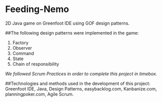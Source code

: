 # Feeding-Nemo
2D Java game on Greenfoot IDE using GOF design patterns. 

##The following design patterns were implemented in the game: 
1. Factory 
2. Observer 
3. Command 
4. State 
5. Chain of responsibility 

*We followed Scrum Practices in order to complete this project in timebox.*

##Technologies and methods used in the development of this project: 
Greenfoot IDE, Java, Design Patterns, easybacklog.com, Kanbanize.com, planningpoker.com, Agile Scrum.
